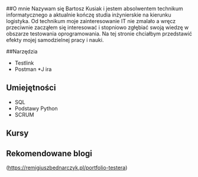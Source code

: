 
##O mnie
  Nazywam się Bartosz Kusiak i jestem absolwentem technikum informatycznego a aktualnie kończę studia inżynierskie na kierunku logistyka. Od technikum moje zainteresowanie IT nie zmalało a wręcz przeciwnie zacząłem się interesować i stopniowo zgłębiać swoją wiedzę w obszarze testowania oprogramowania. Na tej stronie chciałbym przedstawić efekty mojej samodzielnej pracy i nauki.
  
##Narzędzia
* Testlink
* Postman
*J ira
 
## Umiejętności
* SQL
* Podstawy Python
* SCRUM

## Kursy

## Rekomendowane blogi
(https://remigiuszbednarczyk.pl/portfolio-testera)

  
  
  
<!---
BartoszKusiak/BartoszKusiak is a ✨ special ✨ repository because its `README.md` (this file) appears on your GitHub profile.
You can click the Preview link to take a look at your changes.
--->
